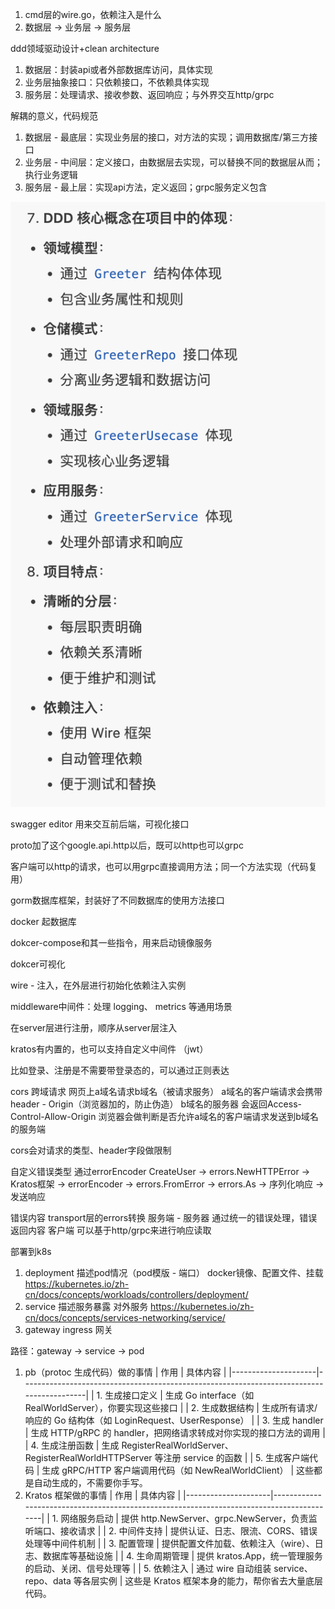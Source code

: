 1. cmd层的wire.go，依赖注入是什么
2. 数据层 -> 业务层 -> 服务层

ddd领域驱动设计+clean architecture

1. 数据层：封装api或者外部数据库访问，具体实现
2. 业务层抽象接口：只依赖接口，不依赖具体实现
3. 服务层：处理请求、接收参数、返回响应；与外界交互http/grpc

解耦的意义，代码规范

1. 数据层 - 最底层：实现业务层的接口，对方法的实现；调用数据库/第三方接口
2. 业务层 - 中间层：定义接口，由数据层去实现，可以替换不同的数据层从而；执行业务逻辑
3. 服务层 - 最上层：实现api方法，定义返回；grpc服务定义包含

![1746971308593](images/john_readcode/1746971308593.png)

swagger editor 用来交互前后端，可视化接口

proto加了这个google.api.http以后，既可以http也可以grpc

客户端可以http的请求，也可以用grpc直接调用方法；同一个方法实现（代码复用）

gorm数据库框架，封装好了不同数据库的使用方法接口

docker 起数据库

dokcer-compose和其一些指令，用来启动镜像服务

dokcer可视化

wire - 注入，在外层进行初始化依赖注入实例

middleware中间件：处理 logging、 metrics 等通用场景

在server层进行注册，顺序从server层注入

kratos有内置的，也可以支持自定义中间件 （jwt）

比如登录、注册是不需要带登录态的，可以通过正则表达

cors 跨域请求
网页上a域名请求b域名（被请求服务）
a域名的客户端请求会携带header - Origin（浏览器加的，防止伪造）
b域名的服务器 会返回Access-Control-Allow-Origin
浏览器会做判断是否允许a域名的客户端请求发送到b域名的服务端

cors会对请求的类型、header字段做限制

自定义错误类型 通过errorEncoder
CreateUser
  → errors.NewHTTPError
    → Kratos框架
      → errorEncoder
        → errors.FromError
          → errors.As
            → 序列化响应
              → 发送响应

错误内容 transport层的errors转换
服务端 - 服务器 通过统一的错误处理，错误返回内容
客户端 可以基于http/grpc来进行响应读取

部署到k8s
1. deployment 描述pod情况（pod模版 - 端口）
    docker镜像、配置文件、挂载
https://kubernetes.io/zh-cn/docs/concepts/workloads/controllers/deployment/
2. service 描述服务暴露
    对外服务
https://kubernetes.io/zh-cn/docs/concepts/services-networking/service/
3. gateway ingress 网关

路径：gateway -> service -> pod

1. pb（protoc 生成代码）做的事情
| 作用 | 具体内容 |
|---------------------|------------------------------------------------------------------------------------------|
| 1. 生成接口定义 | 生成 Go interface（如 RealWorldServer），你要实现这些接口 |
| 2. 生成数据结构 | 生成所有请求/响应的 Go 结构体（如 LoginRequest、UserResponse） |
| 3. 生成 handler | 生成 HTTP/gRPC 的 handler，把网络请求转成对你实现的接口方法的调用 |
| 4. 生成注册函数 | 生成 RegisterRealWorldServer、RegisterRealWorldHTTPServer 等注册 service 的函数 |
| 5. 生成客户端代码 | 生成 gRPC/HTTP 客户端调用代码（如 NewRealWorldClient） |
这些都是自动生成的，不需要你手写。
2. Kratos 框架做的事情
| 作用 | 具体内容 |
|---------------------|------------------------------------------------------------------------------------------|
| 1. 网络服务启动 | 提供 http.NewServer、grpc.NewServer，负责监听端口、接收请求 |
| 2. 中间件支持 | 提供认证、日志、限流、CORS、错误处理等中间件机制 |
| 3. 配置管理 | 提供配置文件加载、依赖注入（wire）、日志、数据库等基础设施 |
| 4. 生命周期管理 | 提供 kratos.App，统一管理服务的启动、关闭、信号处理等 |
| 5. 依赖注入 | 通过 wire 自动组装 service、repo、data 等各层实例 |
这些是 Kratos 框架本身的能力，帮你省去大量底层代码。